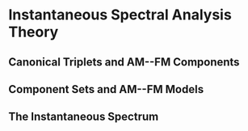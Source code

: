 # Instantaneous Spectral Analysis Theory

## Canonical Triplets and AM--FM Components

## Component Sets and AM--FM Models

## The Instantaneous Spectrum
